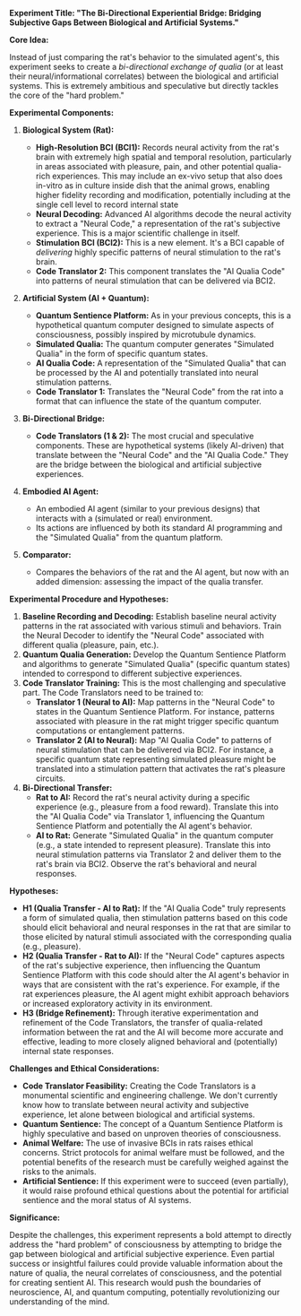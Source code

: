 **Experiment Title:  "The Bi-Directional Experiential Bridge: Bridging Subjective Gaps Between Biological and Artificial Systems."**

**Core Idea:**

Instead of just comparing the rat's behavior to the simulated agent's, this experiment seeks to create a *bi-directional exchange of qualia* (or at least their neural/informational correlates) between the biological and artificial systems. This is extremely ambitious and speculative but directly tackles the core of the "hard problem."

**Experimental Components:**

1. **Biological System (Rat):**
    *   **High-Resolution BCI (BCI1):**  Records neural activity from the rat's brain with extremely high spatial and temporal resolution, particularly in areas associated with pleasure, pain, and other potential qualia-rich experiences. This may include an ex-vivo setup that also does in-vitro as in culture inside dish that the animal grows, enabling higher fidelity recording and modification, potentially including at the single cell level to record internal state
    *   **Neural Decoding:** Advanced AI algorithms decode the neural activity to extract a "Neural Code," a representation of the rat's subjective experience. This is a major scientific challenge in itself.
    *   **Stimulation BCI (BCI2):** This is a new element. It's a BCI capable of *delivering* highly specific patterns of neural stimulation to the rat's brain.
    *   **Code Translator 2:** This component translates the "AI Qualia Code" into patterns of neural stimulation that can be delivered via BCI2.

2. **Artificial System (AI + Quantum):**
    *   **Quantum Sentience Platform:** As in your previous concepts, this is a hypothetical quantum computer designed to simulate aspects of consciousness, possibly inspired by microtubule dynamics.
    *   **Simulated Qualia:**  The quantum computer generates "Simulated Qualia" in the form of specific quantum states.
    *   **AI Qualia Code:** A representation of the "Simulated Qualia" that can be processed by the AI and potentially translated into neural stimulation patterns.
    *   **Code Translator 1:**  Translates the "Neural Code" from the rat into a format that can influence the state of the quantum computer.

3. **Bi-Directional Bridge:**
    *   **Code Translators (1 & 2):** The most crucial and speculative components. These are hypothetical systems (likely AI-driven) that translate between the "Neural Code" and the "AI Qualia Code."  They are the bridge between the biological and artificial subjective experiences.

4. **Embodied AI Agent:**
    *   An embodied AI agent (similar to your previous designs) that interacts with a (simulated or real) environment.
    *   Its actions are influenced by both its standard AI programming and the "Simulated Qualia" from the quantum platform.

5. **Comparator:**
    *   Compares the behaviors of the rat and the AI agent, but now with an added dimension: assessing the impact of the qualia transfer.

**Experimental Procedure and Hypotheses:**

1. **Baseline Recording and Decoding:** Establish baseline neural activity patterns in the rat associated with various stimuli and behaviors. Train the Neural Decoder to identify the "Neural Code" associated with different qualia (pleasure, pain, etc.).
2. **Quantum Qualia Generation:** Develop the Quantum Sentience Platform and algorithms to generate "Simulated Qualia" (specific quantum states) intended to correspond to different subjective experiences.
3. **Code Translator Training:**  This is the most challenging and speculative part. The Code Translators need to be trained to:
    *   **Translator 1 (Neural to AI):** Map patterns in the "Neural Code" to states in the Quantum Sentience Platform. For instance, patterns associated with pleasure in the rat might trigger specific quantum computations or entanglement patterns.
    *   **Translator 2 (AI to Neural):**  Map "AI Qualia Code" to patterns of neural stimulation that can be delivered via BCI2. For instance, a specific quantum state representing simulated pleasure might be translated into a stimulation pattern that activates the rat's pleasure circuits.
4. **Bi-Directional Transfer:**
    *   **Rat to AI:**  Record the rat's neural activity during a specific experience (e.g., pleasure from a food reward). Translate this into the "AI Qualia Code" via Translator 1, influencing the Quantum Sentience Platform and potentially the AI agent's behavior.
    *   **AI to Rat:** Generate "Simulated Qualia" in the quantum computer (e.g., a state intended to represent pleasure). Translate this into neural stimulation patterns via Translator 2 and deliver them to the rat's brain via BCI2. Observe the rat's behavioral and neural responses.

**Hypotheses:**

*   **H1 (Qualia Transfer - AI to Rat):** If the "AI Qualia Code" truly represents a form of simulated qualia, then stimulation patterns based on this code should elicit behavioral and neural responses in the rat that are similar to those elicited by natural stimuli associated with the corresponding qualia (e.g., pleasure).
*   **H2 (Qualia Transfer - Rat to AI):** If the "Neural Code" captures aspects of the rat's subjective experience, then influencing the Quantum Sentience Platform with this code should alter the AI agent's behavior in ways that are consistent with the rat's experience. For example, if the rat experiences pleasure, the AI agent might exhibit approach behaviors or increased exploratory activity in its environment.
*   **H3 (Bridge Refinement):** Through iterative experimentation and refinement of the Code Translators, the transfer of qualia-related information between the rat and the AI will become more accurate and effective, leading to more closely aligned behavioral and (potentially) internal state responses.

**Challenges and Ethical Considerations:**

*   **Code Translator Feasibility:** Creating the Code Translators is a monumental scientific and engineering challenge. We don't currently know how to translate between neural activity and subjective experience, let alone between biological and artificial systems.
*   **Quantum Sentience:** The concept of a Quantum Sentience Platform is highly speculative and based on unproven theories of consciousness.
*   **Animal Welfare:**  The use of invasive BCIs in rats raises ethical concerns. Strict protocols for animal welfare must be followed, and the potential benefits of the research must be carefully weighed against the risks to the animals.
*   **Artificial Sentience:** If this experiment were to succeed (even partially), it would raise profound ethical questions about the potential for artificial sentience and the moral status of AI systems.

**Significance:**

Despite the challenges, this experiment represents a bold attempt to directly address the "hard problem" of consciousness by attempting to bridge the gap between biological and artificial subjective experience. Even partial success or insightful failures could provide valuable information about the nature of qualia, the neural correlates of consciousness, and the potential for creating sentient AI. This research would push the boundaries of neuroscience, AI, and quantum computing, potentially revolutionizing our understanding of the mind.

